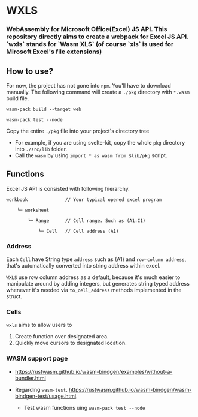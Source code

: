 # WXLS

<h3>WebAssembly for Microsoft Office(Excel) JS API. This repository directly aims to create a webpack for Excel JS API. 
`wxls` stands for `Wasm XLS` (of course `xls` is used for Mirosoft Excel's file extensions)<h3>

## How to use?

For now, the project has not gone into `npm`. You'll have to download manually. 
The following command will create a `./pkg` directory with `*.wasm` build file.

```console
wasm-pack build --target web
```

```console
wasm-pack test --node
```

Copy the entire `./pkg` file into your project's directory tree

* For example, if you are using svelte-kit, copy the whole `pkg` directory into `./src/lib` folder. 
* Call the `wasm` by using `import * as wasm from $lib/pkg` script.


## Functions

Excel JS API is consisted with following hierarchy. 
```console
workbook              // Your typical opened excel program

    └─ worksheet

        └─ Range      // Cell range. Such as (A1:C1)

            └─ Cell   // Cell address (A1)
```


### Address
Each `Cell` have String type `address` such as (A1) and `row-column address`, that's automatically converted into string address within excel. 

`WXLS` use row column address as a default, because it's much easier to manipulate around by adding integers, but generates string typed address whenever it's needed via `to_cell_address` methods implemented in the struct. 

### Cells


`wxls` aims to allow users to 
1. Create function over designated area.
2. Quickly move cursors to designated location. 


### WASM support page

* https://rustwasm.github.io/wasm-bindgen/examples/without-a-bundler.html

* Regarding `wasm-test`. https://rustwasm.github.io/wasm-bindgen/wasm-bindgen-test/usage.html. 
  * Test wasm functions uing `wasm-pack test --node`